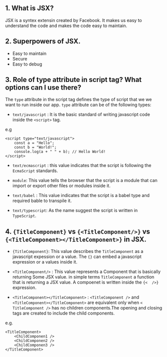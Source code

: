 ## 1. What is JSX?

JSX is a syntex extensin created by Facebook.
It makes us easy to understand the code and makes the code easy to maintain.

## 2. Superpowers of JSX.

- Easy to maintain
- Secure
- Easy to debug

## 3. Role of type attribute in script tag? What options can I use there?

The `type` attribute in the script tag defines the type of script that we we want to run inside our app.
`type` attribute can be of the following types:

- `text/javascript` : It is the basic standard of writing javascript code inside the `<script>` tag.

e.g

```
<script type="text/javascript">
    const a = "Hello";
    const b = "World!";
    console.log(a + " " + b); // Hello World!
</script>
```

- `text/ecmascript` : this value indicates that the script is following the `EcmaScript` standards.

- `module`: This value tells the browser that the script is a module that can import or export other files or modules inside it.

- `text/babel` : This value indicates that the script is a babel type and required bable to transpile it.

- `text/typescript`: As the name suggest the script is written in `TypeScript`.

## 4. `{TitleComponent}` vs `{<TitleComponent/>}` vs `{<TitleComponent></TitleComponent>}` in JSX.

- `{TitleComponent}`: This value describes the `TitleComponent` as a javascript expession or a value.
The `{}` can embed a javascript expression or a values inside it.

- `<TitleComponent/>` : This value represents a Component that is basically returning Some JSX value. in simple terms `TitleComponent` a function that is returning a JSX value.
A compoenet is written inside the `{<  />}` expression.

- `<TitleComponent></TitleComponent>` :  `<TitleComponent />` and `<TitleComponent></TitleComponent>` are equivalent only when `< TitleComponent />` has no children components.The opening and closing tags are created to include the child components.

e.g.

```
<TitleComponent>
    <ChildComponen1 />
    <ChildComponen2 />
    <ChildComponen3 />
</TitleComponent>

```